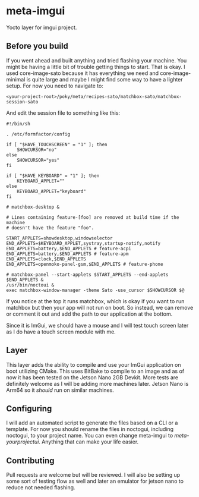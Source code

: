 # meta-imgui
Yocto layer for imgui project.

## Before you build

If you went ahead and built anything and tried flashing your machine. You might be having a little bit of trouble getting things to start. That is okay. I used core-image-sato because it has everything we need and core-image-minimal is quite large and maybe I might find some way to have a lighter setup. For now you need to navigate to:
```
<your-project-root>/poky/meta/recipes-sato/matchbox-sato/matchbox-session-sato
```

And edit the session file to something like this:

```
#!/bin/sh

. /etc/formfactor/config

if [ "$HAVE_TOUCHSCREEN" = "1" ]; then
    SHOWCURSOR="no"
else
    SHOWCURSOR="yes"
fi

if [ "$HAVE_KEYBOARD" = "1" ]; then
    KEYBOARD_APPLET=""
else
    KEYBOARD_APPLET="keyboard"
fi

# matchbox-desktop &

# Lines containing feature-[foo] are removed at build time if the machine
# doesn't have the feature "foo".

START_APPLETS=showdesktop,windowselector
END_APPLETS=$KEYBOARD_APPLET,systray,startup-notify,notify
END_APPLETS=battery,$END_APPLETS # feature-acpi
END_APPLETS=battery,$END_APPLETS # feature-apm
END_APPLETS=clock,$END_APPLETS
END_APPLETS=openmoko-panel-gsm,$END_APPLETS # feature-phone

# matchbox-panel --start-applets $START_APPLETS --end-applets $END_APPLETS &
/usr/bin/noctoui &
exec matchbox-window-manager -theme Sato -use_cursor $SHOWCURSOR $@

```

If you notice at the top it runs matchbox, which is okay if you want to run matchbox but then your app will not run on boot. So instead, we can remove or comment it out and add the path to our application at the bottom.

Since it is ImGui, we should have a mouse and I will test touch screen later as I do have a touch screen module with me.

## Layer

This layer adds the ability to compile and use your ImGui application on boot utilizing CMake. This uses BitBake to compile to an image and as of now it has been tested on the Jetson Nano 2GB Devkit. More tests are definitely welcome as I will be adding more machines later. Jetson Nano is Arm64 so it *should* run on similar machines.

## Configuring

I will add an automated script to generate the files based on a CLI or a template. For now you should rename the files in noctogui, including noctogui, to your project name. You can even change meta-imgui to *meta-yourprojectui*. Anything that can make your life easier.

## Contributing
Pull requests are welcome but will be reviewed. I will also be setting up some sort of testing flow as well and later an emulator for jetson nano to reduce not needed flashing.